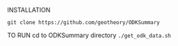 INSTALLATION

`git clone https://github.com/geotheory/ODKSummary`

TO RUN
cd to ODKSummary directory
`./get_odk_data.sh`


